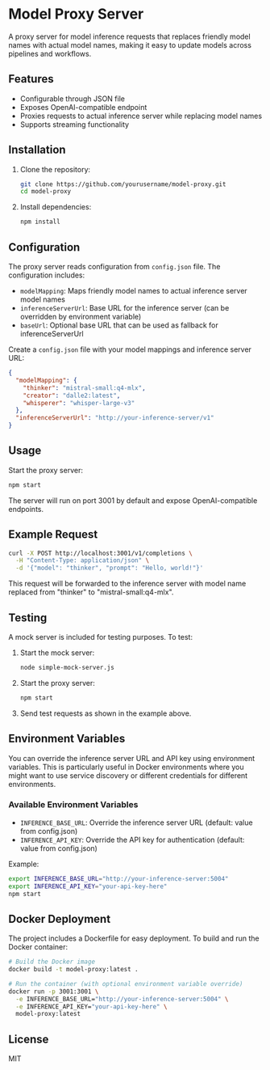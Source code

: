 















# Model Proxy Server

A proxy server for model inference requests that replaces friendly model names with actual model names, making it easy to update models across pipelines and workflows.

## Features

- Configurable through JSON file
- Exposes OpenAI-compatible endpoint
- Proxies requests to actual inference server while replacing model names
- Supports streaming functionality

## Installation

1. Clone the repository:
   ```bash
   git clone https://github.com/yourusername/model-proxy.git
   cd model-proxy
   ```

2. Install dependencies:
   ```bash
   npm install
   ```



## Configuration

The proxy server reads configuration from `config.json` file. The configuration includes:

- `modelMapping`: Maps friendly model names to actual inference server model names
- `inferenceServerUrl`: Base URL for the inference server (can be overridden by environment variable)
- `baseUrl`: Optional base URL that can be used as fallback for inferenceServerUrl



Create a `config.json` file with your model mappings and inference server URL:

```json
{
  "modelMapping": {
    "thinker": "mistral-small:q4-mlx",
    "creator": "dalle2:latest",
    "whisperer": "whisper-large-v3"
  },
  "inferenceServerUrl": "http://your-inference-server/v1"
}
```

## Usage

Start the proxy server:

```bash
npm start
```

The server will run on port 3001 by default and expose OpenAI-compatible endpoints.

## Example Request

```bash
curl -X POST http://localhost:3001/v1/completions \
  -H "Content-Type: application/json" \
  -d '{"model": "thinker", "prompt": "Hello, world!"}'
```

This request will be forwarded to the inference server with model name replaced from "thinker" to "mistral-small:q4-mlx".

## Testing

A mock server is included for testing purposes. To test:

1. Start the mock server:
   ```bash
   node simple-mock-server.js
   ```

2. Start the proxy server:
   ```bash
   npm start
   ```

3. Send test requests as shown in the example above.

## Environment Variables

You can override the inference server URL and API key using environment variables. This is particularly useful in Docker environments where you might want to use service discovery or different credentials for different environments.

### Available Environment Variables

- `INFERENCE_BASE_URL`: Override the inference server URL (default: value from config.json)
- `INFERENCE_API_KEY`: Override the API key for authentication (default: value from config.json)

Example:
```bash
export INFERENCE_BASE_URL="http://your-inference-server:5004"
export INFERENCE_API_KEY="your-api-key-here"
npm start
```

## Docker Deployment

The project includes a Dockerfile for easy deployment. To build and run the Docker container:

```bash
# Build the Docker image
docker build -t model-proxy:latest .

# Run the container (with optional environment variable override)
docker run -p 3001:3001 \
  -e INFERENCE_BASE_URL="http://your-inference-server:5004" \
  -e INFERENCE_API_KEY="your-api-key-here" \
  model-proxy:latest
```

## License

MIT















